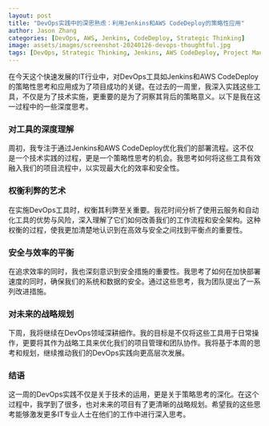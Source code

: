 ```yaml
---
layout: post  
title: "DevOps实践中的深思熟虑：利用Jenkins和AWS CodeDeploy的策略性应用"  
author: Jason Zhang  
categories: [DevOps, AWS, Jenkins, CodeDeploy, Strategic Thinking]  
image: assets/images/screenshot-20240126-devops-thoughtful.jpg  
tags: [DevOps, Strategic Thinking, Jenkins, AWS CodeDeploy, Project Management]
---
```


在今天这个快速发展的IT行业中，对DevOps工具如Jenkins和AWS CodeDeploy的策略性思考和应用成为了项目成功的关键。在过去的一周里，我深入实践这些工具，不仅是为了技术实施，更重要的是为了洞察其背后的策略意义。以下是我在这一过程中的一些深度思考。

### **对工具的深度理解**

周初，我专注于通过Jenkins和AWS CodeDeploy优化我们的部署流程。这不仅是一个技术实践的过程，更是一个策略性思考的机会。我思考如何将这些工具有效融入我们的项目流程中，以实现最大化的效率和安全性。

### **权衡利弊的艺术**

在实施DevOps工具时，权衡其利弊至关重要。我花时间分析了使用云服务和自动化工具的优势与风险，深入理解了它们如何改善我们的工作流程和安全架构。这种权衡的过程，使我更加清楚地认识到在高效与安全之间找到平衡点的重要性。

### **安全与效率的平衡**

在追求效率的同时，我也深刻意识到安全措施的重要性。我思考了如何在加快部署速度的同时，确保我们的系统和数据的安全。通过这些思考，我为团队提出了一系列改进措施。

### **对未来的战略规划**

下周，我将继续在DevOps领域深耕细作。我的目标是不仅将这些工具用于日常操作，更要将其作为战略工具来优化我们的项目管理和团队协作。我将基于本周的思考和规划，继续推动我们的DevOps实践向更高层次发展。

### **结语**

这一周的DevOps实践不仅是关于技术的运用，更是关于策略思考的深化。在这个过程中，我学到了很多，也对未来的项目有了更清晰的战略规划。希望我的这些思考能够激发更多IT专业人士在他们的工作中进行深入思考。
